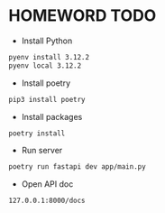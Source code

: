 # HOMEWORD TODO

- Install Python

```bash
pyenv install 3.12.2
pyenv local 3.12.2
```

- Install poetry

```bash
pip3 install poetry
```

- Install packages

```bash
poetry install
```

- Run server

```bash
poetry run fastapi dev app/main.py
```

- Open API doc

```bash
127.0.0.1:8000/docs
```

